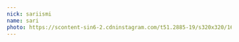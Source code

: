 ```yaml
---
nick: sariismi
name: sari
photo: https://scontent-sin6-2.cdninstagram.com/t51.2885-19/s320x320/16110835_359641154417855_757119480638734336_n.jpg
---
```

